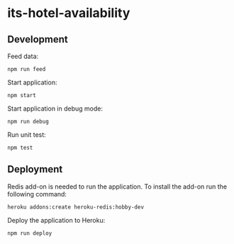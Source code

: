 # its-hotel-availability

## Development

Feed data:

```
npm run feed
```

Start application:

```
npm start
```

Start application in debug mode:

```
npm run debug
```

Run unit test:

```
npm test
```

## Deployment

Redis add-on is needed to run the application. To install the add-on run the following command:

```
heroku addons:create heroku-redis:hobby-dev
```

Deploy the application to Heroku:

```
npm run deploy
```